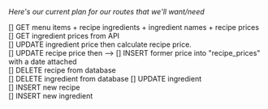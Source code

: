 *Here's our current plan for our routes that we'll want/need*

[] GET menu items + recipe ingredients + ingredient names + recipe prices		
[] GET ingredient prices from API		
[] UPDATE ingredient price then calculate recipe price.		
[] UPDATE recipe price then -->
[] INSERT former price into "recipe_prices" with a date attached		
[] DELETE recipe from database		
[] DELETE ingredient from database
[] UPDATE ingredient		
[] INSERT new recipe		
[] INSERT new ingredient